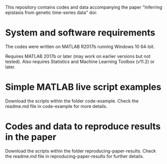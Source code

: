 
This repository contains codes and data accompanying the paper "Inferring epistasis from genetic time-series data" doi:

# System and software requirements

The codes were written on MATLAB R2017b running Windows 10 64-bit. 

Requires MATLAB 2017b or later (may work on earlier versions but not tested). Also
requires Statistics and Machine Learning Toolbox (v11.2) or later.

# Simple MATLAB live script examples

Download the scripts within the folder code-example. Check the readme.md file in code-example for more details.

# Codes and data to reproduce results in the paper

Download the scripts within the folder reproducing-paper-results. Check the readme.md file in reproducing-paper-results for further details.

